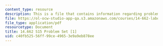 ```yaml
---
content_type: resource
description: This is a file that contains information regarding problem set 1.
file: https://ol-ocw-studio-app-qa.s3.amazonaws.com/courses/14-662-labor-economics-ii-spring-2015/c40fb52556ff99ce49653e9a9eb878ee_MIT14_662S15_pset1.pdf
file_type: application/pdf
resourcetype: Document
title: 14.662 S15 Problem Set [1]
uid: c40fb525-56ff-99ce-4965-3e9a9eb878ee
---
```

